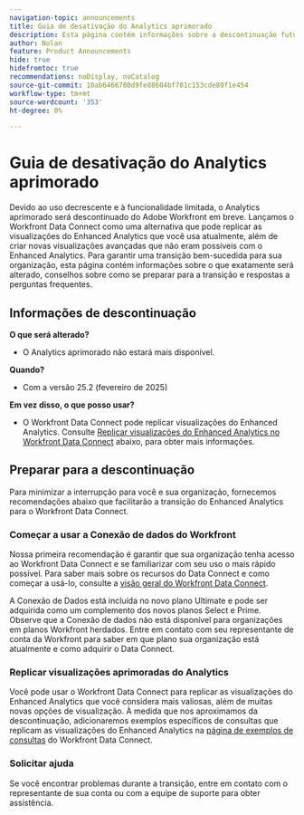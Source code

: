 ```yaml
---
navigation-topic: announcements
title: Guia de desativação do Analytics aprimorado
description: Esta página contém informações sobre a descontinuação futura do Enhanced Analytics.
author: Nolan
feature: Product Announcements
hide: true
hidefromtoc: true
recommendations: noDisplay, noCatalog
source-git-commit: 10ab6466780d9fe88604bf781c153cde89f1e454
workflow-type: tm+mt
source-wordcount: '353'
ht-degree: 0%

---
```


# Guia de desativação do Analytics aprimorado

Devido ao uso decrescente e à funcionalidade limitada, o Analytics aprimorado será descontinuado do Adobe Workfront em breve. Lançamos o Workfront Data Connect como uma alternativa que pode replicar as visualizações do Enhanced Analytics que você usa atualmente, além de criar novas visualizações avançadas que não eram possíveis com o Enhanced Analytics. Para garantir uma transição bem-sucedida para sua organização, esta página contém informações sobre o que exatamente será alterado, conselhos sobre como se preparar para a transição e respostas a perguntas frequentes.

## Informações de descontinuação

**O que será alterado?**

* O Analytics aprimorado não estará mais disponível.

**Quando?**

* Com a versão 25.2 (fevereiro de 2025)

**Em vez disso, o que posso usar?**

* O Workfront Data Connect pode replicar visualizações do Enhanced Analytics. Consulte [Replicar visualizações do Enhanced Analytics no Workfront Data Connect](#replicate-enhanced-analytics-visualizations-in-workfront-data-connect) abaixo, para obter mais informações.

## Preparar para a descontinuação

Para minimizar a interrupção para você e sua organização, fornecemos recomendações abaixo que facilitarão a transição do Enhanced Analytics para o Workfront Data Connect.

### Começar a usar a Conexão de dados do Workfront

Nossa primeira recomendação é garantir que sua organização tenha acesso ao Workfront Data Connect e se familiarizar com seu uso o mais rápido possível. Para saber mais sobre os recursos do Data Connect e como começar a usá-lo, consulte a [visão geral do Workfront Data Connect](/help/quicksilver/reports-and-dashboards/data-lake/data-lake-overview.md).

A Conexão de Dados está incluída no novo plano Ultimate e pode ser adquirida como um complemento dos novos planos Select e Prime. Observe que a Conexão de dados não está disponível para organizações em planos Workfront herdados. Entre em contato com seu representante de conta da Workfront para saber em que plano sua organização está atualmente e como adquirir o Data Connect.

### Replicar visualizações aprimoradas do Analytics

Você pode usar o Workfront Data Connect para replicar as visualizações do Enhanced Analytics que você considera mais valiosas, além de muitas novas opções de visualização. À medida que nos aproximamos da descontinuação, adicionaremos exemplos específicos de consultas que replicam as visualizações do Enhanced Analytics na [página de exemplos de consultas](/help/quicksilver/reports-and-dashboards/data-lake/basic-query-examples.md) do Workfront Data Connect.

### Solicitar ajuda

Se você encontrar problemas durante a transição, entre em contato com o representante de sua conta ou com a equipe de suporte para obter assistência.

<!--
## FAQ

+++ Will I be able to continue using Enhanced Analytics after the deprecation?

No, it will be completely removed from the application.
+++

+++ What do I do if my organization is on a legacy Workfront plan but I want to use Data Connect?
Contact your account representative about moving to one of the new Workfront plans.

-->

